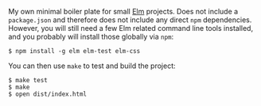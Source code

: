 My own minimal boiler plate for small [Elm](elm-lang.org) projects. Does not include a
`package.json` and therefore does not include any direct `npm` dependencies.
However, you will still need a few Elm related command line tools installed, and you
probably will install those globally via `npm`:

```shell
$ npm install -g elm elm-test elm-css
```

You can then use `make` to test and build the project:

```shell
$ make test
$ make
$ open dist/index.html
```
